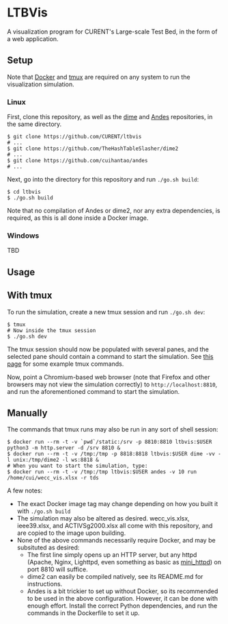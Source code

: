 # LTBVis

A visualization program for CURENT's Large-scale Test Bed, in the form of a web application. 

## Setup

Note that [Docker](https://www.docker.com/products/docker-desktop) and [tmux](https://tmux.github.io/) are required on any system to run the visualization simulation.

### Linux

First, clone this repository, as well as the [dime](https://github.com/TheHashTableSlasher/dime) and [Andes](https://github.com/cuihantao/andes) repositories, in the same directory.

```
$ git clone https://github.com/CURENT/ltbvis
# ...
$ git clone https://github.com/TheHashTableSlasher/dime2
# ...
$ git clone https://github.com/cuihantao/andes
# ...
```

Next, go into the directory for this repository and run `./go.sh build`:

```
$ cd ltbvis
$ ./go.sh build
```

Note that no compilation of Andes or dime2, nor any extra dependencies, is required, as this is all done inside a Docker image.

### Windows

TBD

## Usage

## With tmux

To run the simulation, create a new tmux session and run `./go.sh dev`:

```
$ tmux
# Now inside the tmux session
$ ./go.sh dev
```

The tmux session should now be populated with several panes, and the selected pane should contain a command to start the simulation. See [this page](https://tmuxcheatsheet.com/) for some example tmux commands.

Now, point a Chromium-based web browser (note that Firefox and other browsers may not view the simulation correctly) to `http://localhost:8810`, and run the aforementioned command to start the simulation.

## Manually

The commands that tmux runs may also be run in any sort of shell session:

```
$ docker run --rm -t -v `pwd`/static:/srv -p 8810:8810 ltbvis:$USER python3 -m http.server -d /srv 8810 &
$ docker run --rm -t -v /tmp:/tmp -p 8818:8818 ltbvis:$USER dime -vv -l unix:/tmp/dime2 -l ws:8818 &
# When you want to start the simulation, type:
$ docker run --rm -t -v /tmp:/tmp ltbvis:$USER andes -v 10 run /home/cui/wecc_vis.xlsx -r tds
```

A few notes:
* The exact Docker image tag may change depending on how you built it with `./go.sh build`
* The simulation may also be altered as desired. wecc_vis.xlsx, ieee39.xlsx, and ACTIVSg2000.xlsx all come with this repository, and are copied to the image upon building.
* None of the above commands necessarily require Docker, and may be subsituted as desired:
  - The first line simply opens up an HTTP server, but any httpd (Apache, Nginx, Lighttpd, even something as basic as [mini_httpd](http://www.acme.com/software/mini_httpd/)) on port 8810 will suffice.
  - dime2 can easily be compiled natively, see its README.md for instructions.
  - Andes is a bit trickier to set up without Docker, so its recommended to be used in the above configuration. However, it can be done with enough effort. Install the correct Python dependencies, and run the commands in the Dockerfile to set it up.

